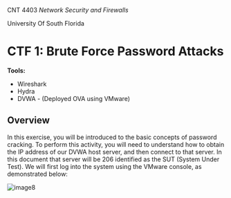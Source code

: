 <p>CNT 4403 <i>Network Security and Firewalls</i></p>
<p>University Of South Florida</p>
<h1>CTF 1: Brute Force Password Attacks</h1>
<b>Tools:</b>
<ul>
    <li>Wireshark</li>
    <li>Hydra</li>
    <li>DVWA - (Deployed OVA using VMware)
</ul>

<h2>Overview</h2>
<p>In this exercise, you will be introduced to the basic concepts of 
password cracking. To perform this activity, you will need to 
understand how to obtain the IP address of our DVWA host server, and 
then connect to that server. In this document that server will be 
206
identified as the SUT (System Under Test). We will first log into the 
system using the VMware console, as demonstrated below:</p>

![image8](https://github.com/ThurmondGuy/Homework/blob/main/CNT4403/CTF-1%20Brute%20Force%20Password%20Attacks/images/image8.png)

